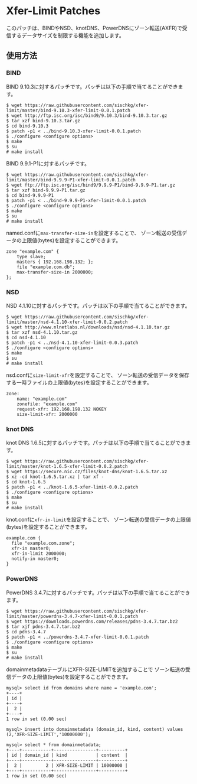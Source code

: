 # Xfer-Limit Patches

このパッチは、BINDやNSD、knotDNS、PowerDNSにゾーン転送(AXFR)で受信するデータサイズを制限する機能を追加します。

## 使用方法

### BIND

BIND 9.10.3に対するパッチです。パッチは以下の手順で当てることができます。

    $ wget https://raw.githubusercontent.com/sischkg/xfer-limit/master/bind-9.10.3-xfer-limit-0.0.1.patch
    $ wget http://ftp.isc.org/isc/bind9/9.10.3/bind-9.10.3.tar.gz
    $ tar xzf bind-9.10.3.tar.gz
    $ cd bind-9.10.3
    $ patch -p1 < ../bind-9.10.3-xfer-limit-0.0.1.patch
    $ ./configure <configure options>
    $ make
    $ su
    # make install

BIND 9.9.1-P1に対するパッチです。

    $ wget https://raw.githubusercontent.com/sischkg/xfer-limit/master/bind-9.9.9-P1-xfer-limit-0.0.1.patch
    $ wget ftp://ftp.isc.org/isc/bind9/9.9.9-P1/bind-9.9.9-P1.tar.gz
    $ tar xzf bind-9.9.9-P1.tar.gz
    $ cd bind-9.9.9-P1
    $ patch -p1 < ../bind-9.9.9-P1-xfer-limit-0.0.1.patch
    $ ./configure <configure options>
    $ make
    $ su
    # make install

named.confに`max-transfer-size-in`を設定することで、
ゾーン転送の受信データの上限値(bytes)を設定することができます。

    zone "example.com" {
        type slave;
        masters { 192.168.198.132; };
        file "example.com.db";
        max-transfer-size-in 2000000;
    };

### NSD

NSD 4.1.10に対するパッチです。パッチは以下の手順で当てることができます。

    $ wget https://raw.githubusercontent.com/sischkg/xfer-limit/master/nsd-4.1.10-xfer-limit-0.0.2.patch
    $ wget http://www.nlnetlabs.nl/downloads/nsd/nsd-4.1.10.tar.gz
    $ tar xzf nsd-4.1.10.tar.gz
    $ cd nsd-4.1.10
    $ patch -p1 < ../nsd-4.1.10-xfer-limit-0.0.3.patch
    $ ./configure <configure options>
    $ make
    $ su
    # make install

nsd.confに`size-limit-xfr`を設定することで、
ゾーン転送の受信データを保存する一時ファイルの上限値(bytes)を設定することができます。

    zone:
        name: "example.com"
        zonefile: "example.com"
        request-xfr: 192.168.198.132 NOKEY
        size-limit-xfr: 2000000

### knot DNS

knot DNS 1.6.5に対するパッチです。パッチは以下の手順で当てることができます。

    $ wget https://raw.githubusercontent.com/sischkg/xfer-limit/master/knot-1.6.5-xfer-limit-0.0.2.patch
    $ wget https://secure.nic.cz/files/knot-dns/knot-1.6.5.tar.xz
    $ xz -cd knot-1.6.5.tar.xz | tar xf -
    $ cd knot-1.6.5
    $ patch -p1 < ../knot-1.6.5-xfer-limit-0.0.2.patch
    $ ./configure <configure options>
    $ make
    $ su
    # make install

knot.confに`xfr-in-limit`を設定することで、
ゾーン転送の受信データの上限値(bytes)を設定することができます。

    example.com {
      file "example.com.zone";
      xfr-in master0;
      xfr-in-limit 2000000;
      notify-in master0;
    }


### PowerDNS

PowerDNS 3.4.7に対するパッチです。パッチは以下の手順で当てることができます。

    $ wget https://raw.githubusercontent.com/sischkg/xfer-limit/master/powerdns-3.4.7-xfer-limit-0.0.1.patch
    $ wget https://downloads.powerdns.com/releases/pdns-3.4.7.tar.bz2
    $ tar xjf pdns-3.4.7.tar.bz2
    $ cd pdns-3.4.7
    $ patch -p1 < ../powerdns-3.4.7-xfer-limit-0.0.1.patch
    $ ./configure <configure options>
    $ make
    $ su
    # make install

domainmetadataテーブルにXFR-SIZE-LIMITを追加することで
ゾーン転送の受信データの上限値(bytes)を設定することができます。

    mysql> select id from domains where name = 'example.com';
    +----+
    | id |
    +----+
    |  2 |
    +----+
    1 row in set (0.00 sec)
    
    mysql> insert into domainmetadata (domain_id, kind, content) values (2,'XFR-SIZE-LIMIT','10000000');

    mysql> select * from domainmetadata;
    +----+-----------+----------------+----------+
    | id | domain_id | kind           | content  |
    +----+-----------+----------------+----------+
    |  2 |         2 | XFR-SIZE-LIMIT | 10000000 |
    +----+-----------+----------------+----------+
    1 row in set (0.00 sec)

